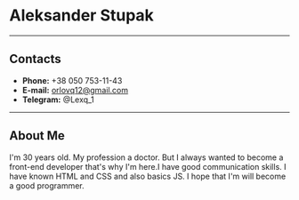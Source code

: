# Aleksander Stupak
_____
## Contacts
 * **Phone:** +38 050 753-11-43
 * **E-mail:** orlovq12@gmail.com
 * **Telegram:** @Lexq_1

_____

## About Me
   I'm 30 years old. My profession a doctor. But I always wanted to become a front-end developer that's why I'm here.I have good communication skills. I have known HTML and CSS and also basics JS. I hope that I'm will become a good programmer.
